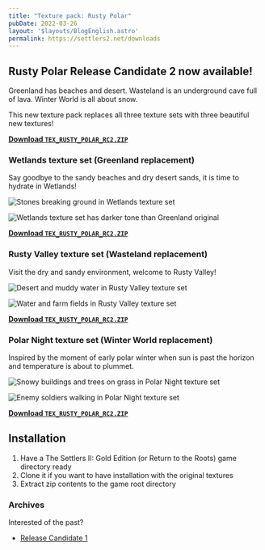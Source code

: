 ```yaml
---
title: "Texture pack: Rusty Polar"
pubDate: 2022-03-26
layout: '$layouts/BlogEnglish.astro'
permalink: https://settlers2.net/downloads
---
```


## Rusty Polar Release Candidate 2 now available!

Greenland has beaches and desert. Wasteland is an underground cave full of lava. Winter World is all about snow.

This new texture pack replaces all three texture sets with three beautiful new textures!

[**Download `TEX_RUSTY_POLAR_RC2.ZIP`**](/downloads/TEX_RUSTY_POLAR_RC2.zip)


### Wetlands texture set (Greenland replacement)

Say goodbye to the sandy beaches and dry desert sands, it is time to hydrate in Wetlands!

![Stones breaking ground in Wetlands texture set](/assets/2022-03-27_wetlands_1.png)

![Wetlands texture set has darker tone than Greenland original](/assets/2022-03-27_wetlands_2.png)

[**Download `TEX_RUSTY_POLAR_RC2.ZIP`**](/downloads/TEX_RUSTY_POLAR_RC2.zip)


### Rusty Valley texture set (Wasteland replacement)

Visit the dry and sandy environment, welcome to Rusty Valley!

![Desert and muddy water in Rusty Valley texture set](/assets/2022-03-26_rusty_valley_1.png)

![Water and farm fields in Rusty Valley texture set](/assets/2022-03-26_rusty_valley_2.png)

[**Download `TEX_RUSTY_POLAR_RC2.ZIP`**](/downloads/TEX_RUSTY_POLAR_RC2.zip)


### Polar Night texture set (Winter World replacement)

Inspired by the moment of early polar winter when sun is past the horizon and temperature is about to plummet.

![Snowy buildings and trees on grass in Polar Night texture set](/assets/2022-03-26_polar_night_1.png)

![Enemy soldiers walking in Polar Night texture set](/assets/2022-03-26_polar_night_2.png)

[**Download `TEX_RUSTY_POLAR_RC2.ZIP`**](/downloads/TEX_RUSTY_POLAR_RC2.zip)


## Installation

1. Have a The Settlers II: Gold Edition (or Return to the Roots) game directory ready
2. Clone it if you want to have installation with the original textures
3. Extract zip contents to the game root directory


### Archives

Interested of the past?

- [Release Candidate 1](/downloads/TEX_RUSTY_POLAR_RC1.zip)

